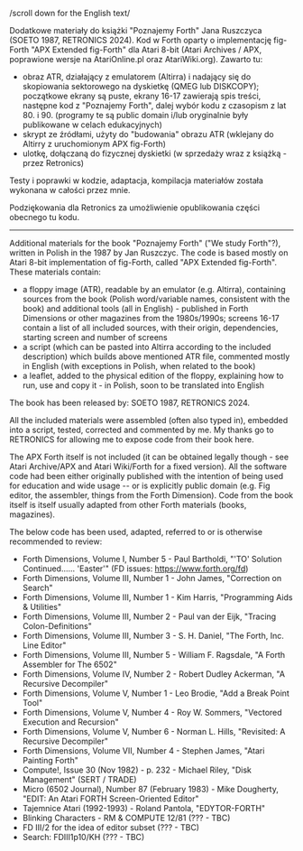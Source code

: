 /scroll down for the English text/

Dodatkowe materiały do książki "Poznajemy Forth" Jana Ruszczyca (SOETO 1987, RETRONICS 2024). Kod w Forth oparty o implementację fig-Forth "APX Extended fig-Forth" dla Atari 8-bit (Atari Archives / APX, poprawione wersje na AtariOnline.pl oraz AtariWiki.org). Zawarto tu:
- obraz ATR, działający z emulatorem (Altirra) i nadający się do skopiowania sektorowego na dyskietkę (QMEG lub DISKCOPY); początkowe ekrany są puste, ekrany 16-17 zawierają spis treści, następne kod z "Poznajemy Forth", dalej wybór kodu z czasopism z lat 80. i 90. (programy te są public domain i/lub oryginalnie były publikowane w celach edukacyjnych)
- skrypt ze źródłami, użyty do "budowania" obrazu ATR (wklejany do Altirry z uruchomionym APX fig-Forth)
- ulotkę, dołączaną do fizycznej dyskietki (w sprzedaży wraz z książką - przez Retronics)

Testy i poprawki w kodzie, adaptacja, kompilacja materiałów została wykonana w całości przez mnie.

Podziękowania dla Retronics za umożliwienie opublikowania części obecnego tu kodu.

-----------------------------------

Additional materials for the book "Poznajemy Forth" ("We study Forth"?), written in Polish in the 1987 by Jan Ruszczyc. The code is based mostly on Atari 8-bit implementation of fig-Forth, called "APX Extended fig-Forth". These materials contain:
- a floppy image (ATR), readable by an emulator (e.g. Altirra), containing sources from the book (Polish word/variable names, consistent with the book) and additional tools (all in English) - published in Forth Dimensions or other magazines from the 1980s/1990s; screens 16-17 contain a list of all included sources, with their origin, dependencies, starting screen and number of screens
- a script (which can be pasted into Altirra according to the included description) which builds above mentioned ATR file, commented mostly in English (with exceptions in Polish, when related to the book)
- a leaflet, added to the physical edition of the floppy, explaining how to run, use and copy it - in Polish, soon to be translated into English 

The book has been released by:
SOETO 1987, RETRONICS 2024.

All the included materials were assembled (often also typed in), embedded into a script, tested, corrected and commented by me.  My thanks go to RETRONICS for allowing me to expose code from their book here.

The APX Forth itself is not included (it can be obtained legally though - see Atari Archive/APX and Atari Wiki/Forth for a fixed version). All the software code had been either originally published with the intention of being used for education and wide usage -- or is explicitly public domain (e.g. Fig editor, the assembler, things from the Forth Dimension). Code from the book itself is itself usually adapted from other Forth materials (books, magazines). 

The below code has been used, adapted, referred to or is otherwise recommended to review:
- Forth Dimensions, Volume   I, Number 5 - Paul Bartholdi, "'TO' Solution Continued...... 'Easter'" (FD issues: https://www.forth.org/fd)
- Forth Dimensions, Volume III, Number 1 - John James, "Correction on Search" 
- Forth Dimensions, Volume III, Number 1 - Kim Harris, "Programming Aids & Utilities"
- Forth Dimensions, Volume III, Number 2 - Paul van der Eijk, "Tracing Colon-Definitions"
- Forth Dimensions, Volume III, Number 3 - S. H. Daniel, "The Forth, Inc. Line Editor"
- Forth Dimensions, Volume III, Number 5 - William F. Ragsdale, "A Forth Assembler for The 6502"
- Forth Dimensions, Volume  IV, Number 2 - Robert Dudley Ackerman, "A Recursive Decompiler"
- Forth Dimensions, Volume   V, Number 1 - Leo Brodie, "Add a Break Point Tool"
- Forth Dimensions, Volume   V, Number 4 - Roy W. Sommers, "Vectored Execution and Recursion"
- Forth Dimensions, Volume   V, Number 6 - Norman L. Hills, "Revisited: A Recursive Decompiler"
- Forth Dimensions, Volume VII, Number 4 - Stephen James, "Atari Painting Forth"
- Compute!, Issue 30 (Nov 1982) - p. 232 - Michael Riley, "Disk Management" (SERT / TRADE)
- Micro (6502 Journal), Number 87 (February 1983) - Mike Dougherty, "EDIT: An Atari FORTH Screen-Oriented Editor"
- Tajemnice Atari (1992-1993) - Roland Pantola, "EDYTOR-FORTH"
- Blinking Characters - RM & COMPUTE 12/81 (??? - TBC)
- FD III/2 for the idea of editor subset (??? - TBC)
- Search: FDIII1p10/KH (??? - TBC)

